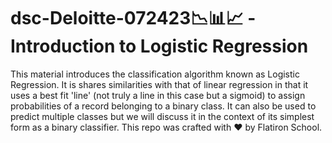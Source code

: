 # dsc-Deloitte-072423📉📊📈 - Introduction to Logistic Regression

This material introduces the classification algorithm known as Logistic Regression. It is shares similarities with that of linear regression in that it uses a best fit 'line' (not truly a line in this case but a sigmoid) to assign probabilities of a record belonging to a binary class. It can also be used to predict multiple classes but we will discuss it in the context of its simplest form as a binary classifier. This repo was crafted with ❤️ by Flatiron School.